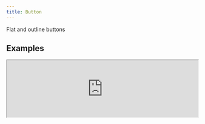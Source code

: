 ```yaml
---
title: Button
---
```

Flat and outline buttons

## Examples

<div><iframe style="width: 100%; margin: 0;" src="https://uiexplorer.blankapp.org/slices/button-example" scrolling="no" /></div>

```jsx
<Button text="Button" />
```

## Types

### Flat

<div><iframe style="width: 100%; margin: 0;" src="https://uiexplorer.blankapp.org/slices/button-types-flat" scrolling="no" /></div>

```jsx
<Button styleName="flat-primary" text="Button" />
<Button styleName="flat-accent" text="Button" />
```

### Outline

<div><iframe style="width: 100%; margin: 0;" src="https://uiexplorer.blankapp.org/slices/button-types-outline" scrolling="no" /></div>

```jsx
<Button styleName="outline-primary" text="Button" />
<Button styleName="outline-accent" text="Button" />
```

## States

### Disabled

<div><iframe style="width: 100%; margin: 0;" src="https://uiexplorer.blankapp.org/slices/button-state-disabled" scrolling="no" /></div>

```jsx
<Button text="Button" disabled />
```

### Loading

<div><iframe style="width: 100%; margin: 0;" src="https://uiexplorer.blankapp.org/slices/button-state-loading" scrolling="no" /></div>

```jsx
<Button text="Button" loading />
```

## Variations

### Size

<div><iframe style="width: 100%; margin: 0;" src="https://uiexplorer.blankapp.org/slices/button-variations-size" scrolling="no" /></div>

```jsx
<Button size="mini" text="MINI" />
<Button size="small" text="SMALL" />
<Button size="medium" text="MEDIUM" />
<Button size="large" text="LARGE" />
<Button size="big" text="BIG" />
```

### Rounded

<div><iframe style="width: 100%; margin: 0;" src="https://uiexplorer.blankapp.org/slices/button-variations-rounded" scrolling="no" /></div>

```jsx
<Button text="Button" rounded={false} />
```

### Circular

<div><iframe style="width: 100%; margin: 0;" src="https://uiexplorer.blankapp.org/slices/button-variations-circular" scrolling="no" /></div>

```jsx
<Button text="OK" circular />
```

### Fluid

<div><iframe style="width: 100%; margin: 0;" src="https://uiexplorer.blankapp.org/slices/button-variations-fluid" scrolling="no" /></div>

```jsx
<Button text="Button" fluid />
```

## API

### Props

Name | Description | Type | Optional value | Default
--- | --- | --- | --- | ---
`children` | - | string, element | - | -
`text` | - | string | - | Empty string ('')
`textStyle` | - | style | - | -
`disabled` | - | bool | - | `false`
`loading` | - | bool | - | `false`
`size` | - | enum | `mini`, `small`, `medium`, `large`, `big` | `medium`
`rounded` | - | bool | - | `false`
`circular` | - | bool | - | `false`
`fluid` | - | bool | - | `false`

### Events

Name | Description
--- | ---
`onPress` | -
